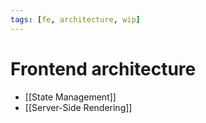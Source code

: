 ```yaml
---
tags: [fe, architecture, wip]
---
```


# Frontend architecture

- [[State Management]]
- [[Server-Side Rendering]]
